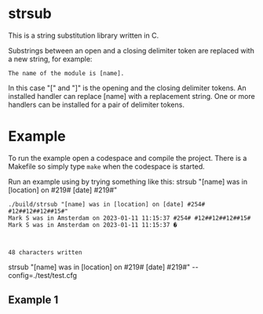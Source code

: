 # strsub
This is a string substitution library written in C.

Substrings between an open and a closing delimiter token are replaced with a new string, for example:
```
The name of the module is [name].
```

In this case "[" and "]" is the opening and the closing delimiter tokens. An installed handler can replace [name] with a replacement string. One or more handlers can be installed for a pair of delimiter tokens.

# Example

To run the example open a codespace and compile the project. There is a Makefile so simply type ``` make ``` when the codespace is started.

Run an example using by trying something like this:
strsub  "[name] was in [location] on #219# [date] #219#"


```
./build/strsub "[name] was in [location] on [date] #254# #12##12##12##15#"
Mark S was in Amsterdam on 2023-01-11 11:15:37 #254# #12##12##12##15#
Mark S was in Amsterdam on 2023-01-11 11:15:37 � 



48 characters written
```

strsub  "[name] was in [location] on #219# [date] #219#" --config=./test/test.cfg

## Example 1